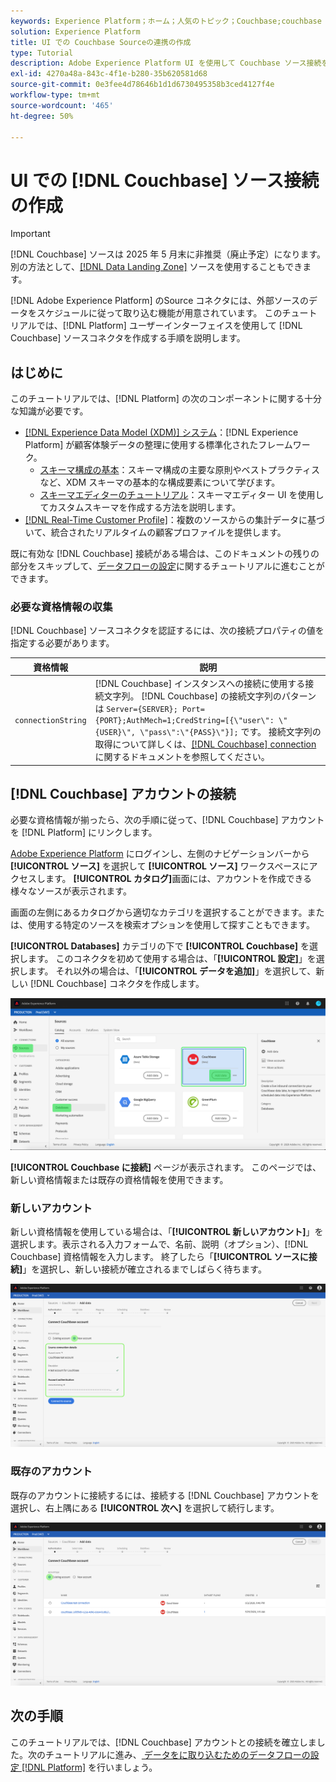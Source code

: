 ```yaml
---
keywords: Experience Platform；ホーム；人気のトピック；Couchbase;couchbase
solution: Experience Platform
title: UI での Couchbase Sourceの連携の作成
type: Tutorial
description: Adobe Experience Platform UI を使用して Couchbase ソース接続を作成する方法を説明します。
exl-id: 4270a48a-843c-4f1e-b280-35b620581d68
source-git-commit: 0e3fee4d78646b1d1d6730495358b3ced4127f4e
workflow-type: tm+mt
source-wordcount: '465'
ht-degree: 50%

---
```


# UI での [!DNL Couchbase] ソース接続の作成

>[!IMPORTANT]
>
>[!DNL Couchbase] ソースは 2025 年 5 月末に非推奨（廃止予定）になります。 別の方法として、[[!DNL Data Landing Zone]](../cloud-storage/data-landing-zone.md) ソースを使用することもできます。

[!DNL Adobe Experience Platform] のSource コネクタには、外部ソースのデータをスケジュールに従って取り込む機能が用意されています。 このチュートリアルでは、[!DNL Platform] ユーザーインターフェイスを使用して [!DNL Couchbase] ソースコネクタを作成する手順を説明します。

## はじめに

このチュートリアルでは、[!DNL Platform] の次のコンポーネントに関する十分な知識が必要です。

* [[!DNL Experience Data Model (XDM)]  システム](../../../../../xdm/home.md)：[!DNL Experience Platform] が顧客体験データの整理に使用する標準化されたフレームワーク。
   * [スキーマ構成の基本](../../../../../xdm/schema/composition.md)：スキーマ構成の主要な原則やベストプラクティスなど、XDM スキーマの基本的な構成要素について学びます。
   * [スキーマエディターのチュートリアル](../../../../../xdm/tutorials/create-schema-ui.md)：スキーマエディター UI を使用してカスタムスキーマを作成する方法を説明します。
* [[!DNL Real-Time Customer Profile]](../../../../../profile/home.md)：複数のソースからの集計データに基づいて、統合されたリアルタイムの顧客プロファイルを提供します。

既に有効な [!DNL Couchbase] 接続がある場合は、このドキュメントの残りの部分をスキップして、[データフローの設定](../../dataflow/databases.md)に関するチュートリアルに進むことができます。

### 必要な資格情報の収集

[!DNL Couchbase] ソースコネクタを認証するには、次の接続プロパティの値を指定する必要があります。

| 資格情報 | 説明 |
| ---------- | ----------- |
| `connectionString` | [!DNL Couchbase] インスタンスへの接続に使用する接続文字列。 [!DNL Couchbase] の接続文字列のパターンは `Server={SERVER}; Port={PORT};AuthMech=1;CredString=[{\"user\": \"{USER}\", \"pass\":\"{PASS}\"}];` です。 接続文字列の取得について詳しくは、[[!DNL Couchbase] connection](https://docs.Couchbase.com/c-sdk/2.10/client-settings.html#configuring-overview) に関するドキュメントを参照してください。 |

## [!DNL Couchbase] アカウントの接続

必要な資格情報が揃ったら、次の手順に従って、[!DNL Couchbase] アカウントを [!DNL Platform] にリンクします。

[Adobe Experience Platform](https://platform.adobe.com) にログインし、左側のナビゲーションバーから **[!UICONTROL ソース]** を選択して **[!UICONTROL ソース]** ワークスペースにアクセスします。 **[!UICONTROL カタログ]**&#x200B;画面には、アカウントを作成できる様々なソースが表示されます。

画面の左側にあるカタログから適切なカテゴリを選択することができます。または、使用する特定のソースを検索オプションを使用して探すこともできます。

**[!UICONTROL Databases]** カテゴリの下で **[!UICONTROL Couchbase]** を選択します。 このコネクタを初めて使用する場合は、「**[!UICONTROL 設定]**」を選択します。 それ以外の場合は、「**[!UICONTROL データを追加]**」を選択して、新しい [!DNL Couchbase] コネクタを作成します。

![カタログ](../../../../images/tutorials/create/couchbase/catalog.png)

**[!UICONTROL Couchbase に接続]** ページが表示されます。 このページでは、新しい資格情報または既存の資格情報を使用できます。

### 新しいアカウント

新しい資格情報を使用している場合は、「**[!UICONTROL 新しいアカウント]**」を選択します。表示される入力フォームで、名前、説明（オプション）、[!DNL Couchbase] 資格情報を入力します。 終了したら「**[!UICONTROL ソースに接続]**」を選択し、新しい接続が確立されるまでしばらく待ちます。

![ 接続 ](../../../../images/tutorials/create/couchbase/new.png)

### 既存のアカウント

既存のアカウントに接続するには、接続する [!DNL Couchbase] アカウントを選択し、右上隅にある **[!UICONTROL 次へ]** を選択して続行します。

![既存](../../../../images/tutorials/create/couchbase/existing.png)

## 次の手順

このチュートリアルでは、[!DNL Couchbase] アカウントとの接続を確立しました。次のチュートリアルに進み、[ データをに取り込むためのデータフローの設定  [!DNL Platform]](../../dataflow/databases.md) を行いましょう。
